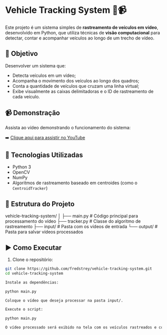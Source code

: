 # Vehicle Tracking System 🚗📹

Este projeto é um sistema simples de **rastreamento de veículos em vídeo**, desenvolvido em Python, que utiliza técnicas de **visão computacional** para detectar, contar e acompanhar veículos ao longo de um trecho de vídeo.

## 🎯 Objetivo

Desenvolver um sistema que:

- Detecta veículos em um vídeo;
- Acompanha o movimento dos veículos ao longo dos quadros;
- Conta a quantidade de veículos que cruzam uma linha virtual;
- Exibe visualmente as caixas delimitadoras e o ID de rastreamento de cada veículo.

## 📹 Demonstração

Assista ao vídeo demonstrando o funcionamento do sistema:

➡️ [Clique aqui para assistir no YouTube](https://www.youtube.com/watch?v=EperFa-XS4w)

## 🧠 Tecnologias Utilizadas

- Python 3
- OpenCV
- NumPy
- Algoritmos de rastreamento baseado em centroides (como o `CentroidTracker`)

## 📁 Estrutura do Projeto

vehicle-tracking-system/
│
├── main.py # Código principal para processamento do vídeo
├── tracker.py # Classe do algoritmo de rastreamento
├── input/ # Pasta com os vídeos de entrada
└── output/ # Pasta para salvar vídeos processados


## ▶️ Como Executar

1. Clone o repositório:

```bash
git clone https://github.com/fredstrey/vehicle-tracking-system.git
cd vehicle-tracking-system

Instale as dependências:

python main.py

Coloque o vídeo que deseja processar na pasta input/.

Execute o script:

python main.py

O vídeo processado será exibido na tela com os veículos rastreados e contados.

